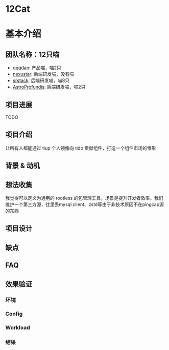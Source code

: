 # 12Cat
# 基本介绍
## 团队名称：12只喵
- [qqqdan](https://github.com/qqqdan): 产品喵，喵2只
- [nexustar](https://github.com/nexustar): 后端研发喵，没有喵
- [srstack](https://github.com/srstack): 后端研发喵，喵8只
- [AstroProfundis](https://github.com/AstroProfundis): 后端研发喵，喵2只

## 项目进展
TODO
## 项目介绍
让所有人都能通过 tiup 个人镜像向 tidb 贡献组件，打造一个组件市场的雏形

## 背景 & 动机

## 想法收集
我觉得可以定义为通用的 rootless 的包管理工具。场景是提升开发者效率。我们维护一个第三方源，往里丢mysql client、zstd等由于非技术原因不在pingcap源的东西

## 项目设计


## 缺点
## FAQ

## 效果验证
### 环境
### Config
### Workload
### 结果
